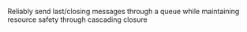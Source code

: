 Reliably send last/closing messages through a queue while maintaining resource safety through cascading closure